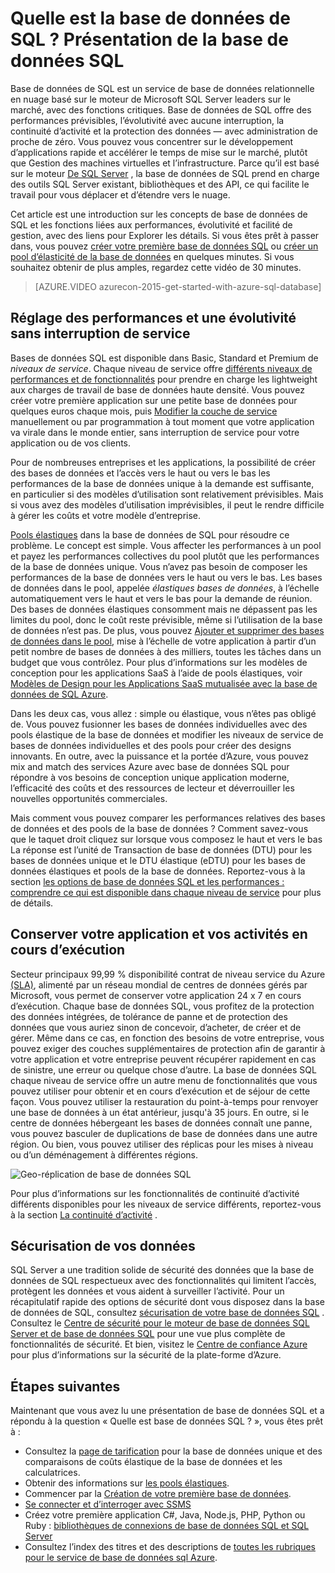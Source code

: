 <properties
    pageTitle="Quelle est la base de données de SQL ? Présentation de la base de données SQL | Microsoft Azure"
    description="Présentation de la base de données SQL : détails techniques et les fonctionnalités de Microsoft relationnelles de base de données système de gestion (SGBDR) dans le nuage."
    keywords="Introduction à sql, Introduction à sql, ce qui est de la base de données sql"
    services="sql-database"
    documentationCenter=""
    authors="shontnew"
    manager="jhubbard"
    editor="cgronlun"/>

<tags
   ms.service="sql-database"
   ms.devlang="na"
   ms.topic="get-started-article"
   ms.tgt_pltfrm="na"
   ms.workload="data-management"
   ms.date="08/16/2016"
   ms.author="shkurhek"/>

# <a name="what-is-sql-database-introduction-to-sql-database"></a>Quelle est la base de données de SQL ? Présentation de la base de données SQL

Base de données de SQL est un service de base de données relationnelle en nuage basé sur le moteur de Microsoft SQL Server leaders sur le marché, avec des fonctions critiques. Base de données de SQL offre des performances prévisibles, l’évolutivité avec aucune interruption, la continuité d’activité et la protection des données — avec administration de proche de zéro. Vous pouvez vous concentrer sur le développement d’applications rapide et accélérer le temps de mise sur le marché, plutôt que Gestion des machines virtuelles et l’infrastructure. Parce qu’il est basé sur le moteur [De SQL Server](https://msdn.microsoft.com/library/bb545450.aspx) , la base de données de SQL prend en charge des outils SQL Server existant, bibliothèques et des API, ce qui facilite le travail pour vous déplacer et d’étendre vers le nuage.

Cet article est une introduction sur les concepts de base de données de SQL et les fonctions liées aux performances, évolutivité et facilité de gestion, avec des liens pour Explorer les détails. Si vous êtes prêt à passer dans, vous pouvez [créer votre première base de données SQL](sql-database-get-started.md) ou [créer un pool d’élasticité de la base de données](sql-database-elastic-pool-create-portal.md) en quelques minutes. Si vous souhaitez obtenir de plus amples, regardez cette vidéo de 30 minutes.

> [AZURE.VIDEO azurecon-2015-get-started-with-azure-sql-database]

## <a name="adjust-performance-and-scale-without-downtime"></a>Réglage des performances et une évolutivité sans interruption de service

Bases de données SQL est disponible dans Basic, Standard et Premium de *niveaux de service*. Chaque niveau de service offre [différents niveaux de performances et de fonctionnalités](sql-database-service-tiers.md) pour prendre en charge les lightweight aux charges de travail de base de données haute densité. Vous pouvez créer votre première application sur une petite base de données pour quelques euros chaque mois, puis [Modifier la couche de service](sql-database-scale-up.md) manuellement ou par programmation à tout moment que votre application va virale dans le monde entier, sans interruption de service pour votre application ou de vos clients.

Pour de nombreuses entreprises et les applications, la possibilité de créer des bases de données et l’accès vers le haut ou vers le bas les performances de la base de données unique à la demande est suffisante, en particulier si des modèles d’utilisation sont relativement prévisibles. Mais si vous avez des modèles d’utilisation imprévisibles, il peut le rendre difficile à gérer les coûts et votre modèle d’entreprise.

[Pools élastiques](sql-database-elastic-pool.md) dans la base de données de SQL pour résoudre ce problème. Le concept est simple. Vous affecter les performances à un pool et payez les performances collectives du pool plutôt que les performances de la base de données unique. Vous n’avez pas besoin de composer les performances de la base de données vers le haut ou vers le bas. Les bases de données dans le pool, appelée *élastiques bases de données*, à l’échelle automatiquement vers le haut et vers le bas pour la demande de réunion. Des bases de données élastiques consomment mais ne dépassent pas les limites du pool, donc le coût reste prévisible, même si l’utilisation de la base de données n’est pas. De plus, vous pouvez [Ajouter et supprimer des bases de données dans le pool](sql-database-elastic-pool-manage-portal.md), mise à l’échelle de votre application à partir d’un petit nombre de bases de données à des milliers, toutes les tâches dans un budget que vous contrôlez. Pour plus d’informations sur les modèles de conception pour les applications SaaS à l’aide de pools élastiques, voir [Modèles de Design pour les Applications SaaS mutualisée avec la base de données de SQL Azure](sql-database-design-patterns-multi-tenancy-saas-applications.md).

Dans les deux cas, vous allez : simple ou élastique, vous n’êtes pas obligé de. Vous pouvez fusionner les bases de données individuelles avec des pools élastique de la base de données et modifier les niveaux de service de bases de données individuelles et des pools pour créer des designs innovants. En outre, avec la puissance et la portée d’Azure, vous pouvez mix and match des services Azure avec base de données SQL pour répondre à vos besoins de conception unique application moderne, l’efficacité des coûts et des ressources de lecteur et déverrouiller les nouvelles opportunités commerciales.

Mais comment vous pouvez comparer les performances relatives des bases de données et des pools de la base de données ? Comment savez-vous que le taquet droit cliquez sur lorsque vous composez le haut et vers le bas La réponse est l’unité de Transaction de base de données (DTU) pour les bases de données unique et le DTU élastique (eDTU) pour les bases de données élastiques et pools de la base de données. Reportez-vous à la section [les options de base de données SQL et les performances : comprendre ce qui est disponible dans chaque niveau de service](sql-database-service-tiers.md) pour plus de détails.

## <a name="keep-your-app-and-business-running"></a>Conserver votre application et vos activités en cours d’exécution

Secteur principaux 99,99 % disponibilité contrat de niveau service du Azure [(SLA)](http://azure.microsoft.com/support/legal/sla/), alimenté par un réseau mondial de centres de données gérés par Microsoft, vous permet de conserver votre application 24 x 7 en cours d’exécution. Chaque base de données SQL, vous profitez de la protection des données intégrées, de tolérance de panne et de protection des données que vous auriez sinon de concevoir, d’acheter, de créer et de gérer. Même dans ce cas, en fonction des besoins de votre entreprise, vous pouvez exiger des couches supplémentaires de protection afin de garantir à votre application et votre entreprise peuvent récupérer rapidement en cas de sinistre, une erreur ou quelque chose d’autre. La base de données SQL chaque niveau de service offre un autre menu de fonctionnalités que vous pouvez utiliser pour obtenir et en cours d’exécution et de séjour de cette façon. Vous pouvez utiliser la restauration du point-à-temps pour renvoyer une base de données à un état antérieur, jusqu'à 35 jours. En outre, si le centre de données hébergeant les bases de données connaît une panne, vous pouvez basculer de duplications de base de données dans une autre région. Ou bien, vous pouvez utiliser des réplicas pour les mises à niveau ou d’un déménagement à différentes régions.

![Geo-réplication de base de données SQL](./media/sql-database-technical-overview/azure_sqldb_map.png)


Pour plus d’informations sur les fonctionnalités de continuité d’activité différents disponibles pour les niveaux de service différents, reportez-vous à la section [La continuité d’activité](sql-database-business-continuity.md) .

## <a name="secure-your-data"></a>Sécurisation de vos données
SQL Server a une tradition solide de sécurité des données que la base de données de SQL respectueux avec des fonctionnalités qui limitent l’accès, protègent les données et vous aident à surveiller l’activité. Pour un récapitulatif rapide des options de sécurité dont vous disposez dans la base de données de SQL, consultez [sécurisation de votre base de données SQL](sql-database-security.md) . Consultez le [Centre de sécurité pour le moteur de base de données SQL Server et de base de données SQL](https://msdn.microsoft.com/library/bb510589) pour une vue plus complète de fonctionnalités de sécurité. Et bien, visitez le [Centre de confiance Azure](https://azure.microsoft.com/support/trust-center/security/) pour plus d’informations sur la sécurité de la plate-forme d’Azure.

## <a name="next-steps"></a>Étapes suivantes
Maintenant que vous avez lu une présentation de base de données SQL et a répondu à la question « Quelle est base de données SQL ? », vous êtes prêt à :

- Consultez la [page de tarification](https://azure.microsoft.com/pricing/details/sql-database/) pour la base de données unique et des comparaisons de coûts élastique de la base de données et les calculatrices.
- Obtenir des informations sur [les pools élastiques](sql-database-elastic-pool.md).
- Commencer par la [Création de votre première base de données](sql-database-get-started.md).
- [Se connecter et d’interroger avec SSMS](sql-database-connect-query-ssms.md)
- Créez votre première application C#, Java, Node.js, PHP, Python ou Ruby : [bibliothèques de connexions de base de données SQL et SQL Server](sql-database-libraries.md)
- Consultez l’index des titres et des descriptions de [toutes les rubriques pour le service de base de données sql Azure](sql-database-index-all-articles.md).
